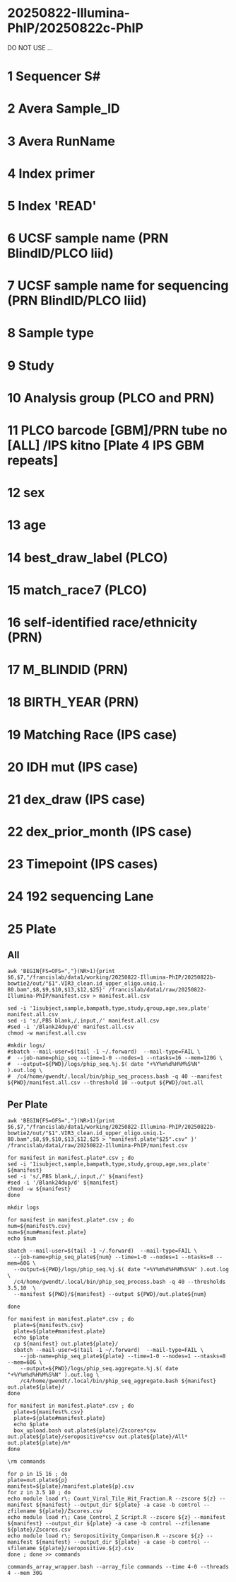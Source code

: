 
#	20250822-Illumina-PhIP/20250822c-PhIP


DO NOT USE ...



#	1 Sequencer S# 
#	2 Avera Sample_ID
#	3 Avera RunName
#	4 Index primer
#	5 Index 'READ'
#	6 UCSF sample name (PRN BlindID/PLCO liid)
#	7 UCSF sample name for sequencing (PRN BlindID/PLCO liid)
#	8 Sample type
#	9 Study
#	10 Analysis group (PLCO and PRN)
#	11 PLCO barcode [GBM]/PRN tube no [ALL] /IPS kitno [Plate 4 IPS GBM repeats]
#	12 sex
#	13 age
#	14 best_draw_label (PLCO)
#	15 match_race7 (PLCO)
#	16 self-identified race/ethnicity (PRN)
#	17 M_BLINDID (PRN)
#	18 BIRTH_YEAR (PRN)
#	19 Matching Race (IPS case)
#	20 IDH mut (IPS case)
#	21 dex_draw (IPS case)
#	22 dex_prior_month (IPS case)
#	23 Timepoint (IPS cases)
#	24 192 sequencing Lane
#	25 Plate


##	All

```
awk 'BEGIN{FS=OFS=","}(NR>1){print $6,$7,"/francislab/data1/working/20250822-Illumina-PhIP/20250822b-bowtie2/out/"$1".VIR3_clean.id_upper_oligo.uniq.1-80.bam",$8,$9,$10,$13,$12,$25}' /francislab/data1/raw/20250822-Illumina-PhIP/manifest.csv > manifest.all.csv

sed -i '1isubject,sample,bampath,type,study,group,age,sex,plate' manifest.all.csv
sed -i 's/,PBS blank,/,input,/' manifest.all.csv
#sed -i '/Blank24dup/d' manifest.all.csv
chmod -w manifest.all.csv
```

```
#mkdir logs/
#sbatch --mail-user=$(tail -1 ~/.forward)  --mail-type=FAIL \
#  --job-name=phip_seq --time=1-0 --nodes=1 --ntasks=16 --mem=120G \
#  --output=${PWD}/logs/phip_seq.%j.$( date "+%Y%m%d%H%M%S%N" ).out.log \
#  /c4/home/gwendt/.local/bin/phip_seq_process.bash -q 40 --manifest ${PWD}/manifest.all.csv --threshold 10 --output ${PWD}/out.all
```


##	Per Plate


```
awk 'BEGIN{FS=OFS=","}(NR>1){print $6,$7,"/francislab/data1/working/20250822-Illumina-PhIP/20250822b-bowtie2/out/"$1".VIR3_clean.id_upper_oligo.uniq.1-80.bam",$8,$9,$10,$13,$12,$25 > "manifest.plate"$25".csv" }' /francislab/data1/raw/20250822-Illumina-PhIP/manifest.csv

for manifest in manifest.plate*.csv ; do
sed -i '1isubject,sample,bampath,type,study,group,age,sex,plate' ${manifest}
sed -i 's/,PBS blank,/,input,/' ${manifest}
#sed -i '/Blank24dup/d' ${manifest}
chmod -w ${manifest}
done

```


```
mkdir logs

for manifest in manifest.plate*.csv ; do
num=${manifest%.csv}
num=${num#manifest.plate}
echo $num

sbatch --mail-user=$(tail -1 ~/.forward)  --mail-type=FAIL \
  --job-name=phip_seq_plate${num} --time=1-0 --nodes=1 --ntasks=8 --mem=60G \
  --output=${PWD}/logs/phip_seq.%j.$( date "+%Y%m%d%H%M%S%N" ).out.log \
  /c4/home/gwendt/.local/bin/phip_seq_process.bash -q 40 --thresholds 3.5,10  \
  --manifest ${PWD}/${manifest} --output ${PWD}/out.plate${num}

done
```








```
for manifest in manifest.plate*.csv ; do
  plate=${manifest%.csv}
  plate=${plate#manifest.plate}
  echo $plate
  cp ${manifest} out.plate${plate}/
  sbatch --mail-user=$(tail -1 ~/.forward)  --mail-type=FAIL \
    --job-name=phip_seq_plate${plate} --time=1-0 --nodes=1 --ntasks=8 --mem=60G \
    --output=${PWD}/logs/phip_seq.aggregate.%j.$( date "+%Y%m%d%H%M%S%N" ).out.log \
    /c4/home/gwendt/.local/bin/phip_seq_aggregate.bash ${manifest} out.plate${plate}/
done

for manifest in manifest.plate*.csv ; do
  plate=${manifest%.csv}
  plate=${plate#manifest.plate}
  echo $plate
  box_upload.bash out.plate${plate}/Zscores*csv out.plate${plate}/seropositive*csv out.plate${plate}/All* out.plate${plate}/m*
done
```








```
\rm commands

for p in 15 16 ; do 
plate=out.plate${p}
manifest=${plate}/manifest.plate${p}.csv
for z in 3.5 10 ; do 
echo module load r\; Count_Viral_Tile_Hit_Fraction.R --zscore ${z} --manifest ${manifest} --output_dir ${plate} -a case -b control --zfilename ${plate}/Zscores.csv
echo module load r\; Case_Control_Z_Script.R --zscore ${z} --manifest ${manifest} --output_dir ${plate} -a case -b control --zfilename ${plate}/Zscores.csv
echo module load r\; Seropositivity_Comparison.R --zscore ${z} --manifest ${manifest} --output_dir ${plate} -a case -b control --sfilename ${plate}/seropositive.${z}.csv
done ; done >> commands

commands_array_wrapper.bash --array_file commands --time 4-0 --threads 4 --mem 30G
```



